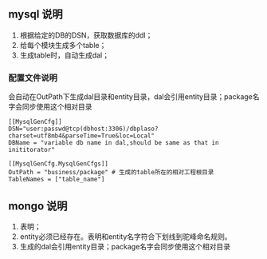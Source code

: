 ## mysql 说明
1. 根据给定的DB的DSN，获取数据库的ddl；
2. 给每个模块生成多个table；
3. 生成table时，自动生成dal；
### 配置文件说明
会自动在OutPath下生成dal目录和entity目录，dal会引用entity目录；package名字会同步使用这个相对目录
```
[[MysqlGenCfg]]
DSN="user:passwd@tcp(dbhost:3306)/dbplaso?charset=utf8mb4&parseTime=True&loc=Local"
DBName = "variable db name in dal,should be same as that in inititorator"

[[MysqlGenCfg.MysqlGenCfgs]]
OutPath = "business/package" # 生成的table所在的相对工程根目录
TableNames = ["table_name"]
```

## mongo 说明
1. 表明；
2. entity必须已经存在。表明和entity名字符合下划线到驼峰命名规则。
3. 生成的dal会引用entity目录；package名字会同步使用这个相对目录